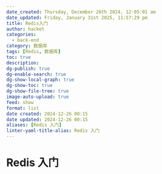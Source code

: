 ```yaml
---
date_created: Thursday, December 26th 2024, 12:05:01 am
date_updated: Friday, January 31st 2025, 11:57:29 pm
title: Redis入门
author: hacket
categories:
  - back-end
category: 数据库
tags: [Redis, 数据库]
toc: true
description: 
dg-publish: true
dg-enable-search: true
dg-show-local-graph: true
dg-show-toc: true
dg-show-file-tree: true
image-auto-upload: true
feed: show
format: list
date created: 2024-12-26 00:15
date updated: 2024-12-26 00:15
aliases: [Redis 入门]
linter-yaml-title-alias: Redis 入门
---
```


# Redis 入门
